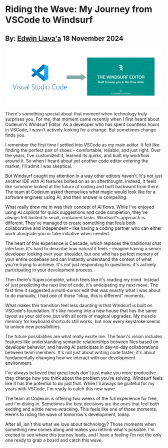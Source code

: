 # Riding the Wave: My Journey from VSCode to Windsurf
## By: [Edwin Liava'a](https://github.com/EdwinLiavaa) 18 November 2024

<p align="center">
 <img width="1000" src="https://github.com/EdwinLiavaa/liavaa.space/blob/main/blog/20241118/pic.png">
</p>

There's something special about that moment when technology truly surprises you. For me, that moment came recently when I first heard about Codeium's Windsurf Editor. As a developer who has spent countless hours in VSCode, I wasn't actively looking for a change. But sometimes change finds you.

I remember the first time I settled into VSCode as my main editor. It felt like finding the perfect pair of shoes – comfortable, reliable, and just right. Over the years, I've customized it, learned its quirks, and built my workflow around it. So when I heard about yet another code editor entering the market, I'll admit I was skeptical.

But Windsurf caught my attention in a way other editors haven't. It's not just another IDE with AI features bolted on as an afterthought. Instead, it feels like someone looked at the future of coding and built backward from there. The team at Codeium asked themselves what magic would look like for a software engineer using AI, and their answer is compelling.

What really drew me in was their concept of AI flows. While I've enjoyed using AI copilots for quick suggestions and code completion, they've always felt limited to small, contained tasks. Windsurf's approach is different. They've managed to create something that feels both collaborative and independent – like having a coding partner who can either work alongside you or take initiative when needed.

The heart of this experience is Cascade, which replaces the traditional chat interface. It's hard to describe how natural it feels – imagine having a senior developer looking over your shoulder, but one who has perfect memory of your entire codebase and can instantly understand the context of what you're trying to achieve. It's not just responding to questions; it's actively participating in your development process.

Then there's Supercomplete, which feels like it's reading my mind. Instead of just predicting the next line of code, it's anticipating my next move. The first time it suggested a multi-cursor edit that was exactly what I was about to do manually, I had one of those "okay, this is different" moments.

What makes this transition feel less daunting is that Windsurf is built on VSCode's foundation. It's like moving into a new house that has the same layout as your old one, but with all sorts of magical upgrades. My muscle memory for keyboard shortcuts still works, but now every keystroke seems to unlock new possibilities.

The future possibilities are what really excite me. The team's vision includes features like understanding semantic relationships between files based on developer behavior, and having AI participate in day-to-day collaborations between team members. It's not just about writing code faster; it's about fundamentally changing how we interact with our development environment.

I've always believed that great tools don't just make you more productive – they change how you think about the problem you're solving. Windsurf feels like it has the potential to do just that. While I'll always be grateful for my years with VSCode, I'm ready to catch this new wave.

The team at Codeium is offering two weeks of the full experience for free, and I'm diving in. Sometimes the best decisions are the ones that feel both exciting and a little nerve-wracking. This feels like one of those moments. Here's to riding the wave of tomorrow's development, today.

After all, isn't this what we love about technology? Those moments when something new comes along and makes you rethink what's possible. I'm excited to see where this journey leads, and I have a feeling I'm not the only one ready to grab a board and catch this wave.
